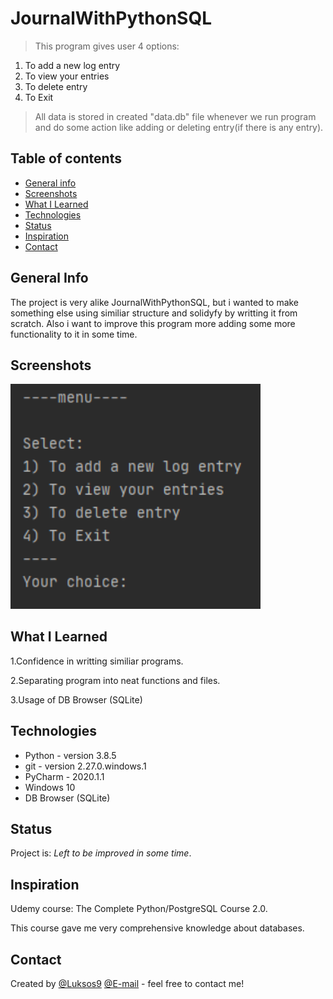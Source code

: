 # JournalWithPythonSQL 
> This program gives user 4 options: 
1) To add a new log entry
2) To view your entries
3) To delete entry
4) To Exit 

> All data is stored in created "data.db" file whenever we run program and do some action like adding or deleting entry(if there is any entry).

## Table of contents
* [General info](#general-info)
* [Screenshots](#screenshots)
* [What I Learned](#what-i-learned)
* [Technologies](#technologies)
* [Status](#status)
* [Inspiration](#inspiration)
* [Contact](#contact)


## General Info

The project is very alike JournalWithPythonSQL, but i wanted to make something else using similiar structure and solidyfy by writting it from scratch. Also i want to improve
this program more adding some more functionality to it in some time.

## Screenshots

<img src="images/menu.png" width="400" >

## What I Learned

1.Confidence in writting similiar programs.

2.Separating program into neat functions and files.

3.Usage of DB Browser (SQLite)

## Technologies
* Python  - version 3.8.5
* git     - version 2.27.0.windows.1
* PyCharm - 2020.1.1
* Windows 10
* DB Browser (SQLite)

## Status
Project is: _Left to be improved in some time_. 

## Inspiration
Udemy course: The Complete Python/PostgreSQL Course 2.0.

This course gave me very comprehensive knowledge about databases.

## Contact
Created by [@Luksos9](https://github.com/Luksos9) [@E-mail](lukaszszumilas.9@wp.pl) - feel free to contact me!

